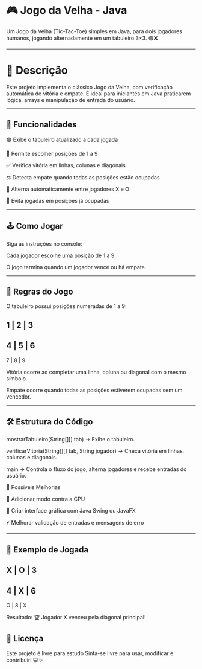 # 🎮 Jogo da Velha - Java

Um Jogo da Velha (Tic-Tac-Toe) simples em Java, para dois jogadores humanos, jogando alternadamente em um tabuleiro 3×3. 🟢❌

---

# 📝 Descrição

Este projeto implementa o clássico Jogo da Velha, com verificação automática de vitória e empate. É ideal para iniciantes em Java praticarem lógica, arrays e manipulação de entrada do usuário.

---

## 🎯 Funcionalidades

🟢 Exibe o tabuleiro atualizado a cada jogada

🔢 Permite escolher posições de 1 a 9

✅ Verifica vitória em linhas, colunas e diagonais

⚖️ Detecta empate quando todas as posições estão ocupadas

🔄 Alterna automaticamente entre jogadores X e O

🚫 Evita jogadas em posições já ocupadas

---

## 🕹️ Como Jogar

Siga as instruções no console:

Cada jogador escolhe uma posição de 1 a 9.

O jogo termina quando um jogador vence ou há empate.

---

## 📌 Regras do Jogo

O tabuleiro possui posições numeradas de 1 a 9:

1 | 2 | 3
---------
4 | 5 | 6
---------
7 | 8 | 9

Vitória ocorre ao completar uma linha, coluna ou diagonal com o mesmo símbolo.

Empate ocorre quando todas as posições estiverem ocupadas sem um vencedor.

---

## 🛠️ Estrutura do Código

mostrarTabuleiro(String[][] tab) → Exibe o tabuleiro.

verificarVitoria(String[][] tab, String jogador) → Checa vitória em linhas, colunas e diagonais.

main → Controla o fluxo do jogo, alterna jogadores e recebe entradas do usuário.

🌟 Possíveis Melhorias

🤖 Adicionar modo contra a CPU

🎨 Criar interface gráfica com Java Swing ou JavaFX

⚡ Melhorar validação de entradas e mensagens de erro

---

## 📸 Exemplo de Jogada

X | O | 3
---------
4 | X | 6
---------
O | 8 | X

Resultado: 🏆 Jogador X venceu pela diagonal principal!

## 📜 Licença

Este projeto é livre para estudo
Sinta-se livre para usar, modificar e contribuir! 💻✨
